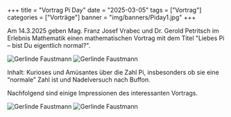 +++
title = "Vortrag Pi Day"
date = "2025-03-05"
tags = ["Vortrag"]
categories = ["Vorträge"]
banner = "img/banners/Piday1.jpg"
+++

Am 14.3.2025 geben Mag. Franz Josef Vrabec und Dr. Gerold Petritsch im Erlebnis Mathematik einen mathematischen Vortrag mit dem Titel "Liebes Pi – bist Du eigentlich normal?".

![Gerlinde Faustmann](/img/banners/Piday1.jpg)
![Gerlinde Faustmann](/img/banners/Piday2.jpg)

Inhalt: Kurioses und Amüsantes über die Zahl Pi, insbesonders ob sie
eine “normale” Zahl ist und Nadelversuch nach Buffon.

Nachfolgend sind einige Impressionen des interessanten Vortrags.

![Gerlinde Faustmann](/img/talks/TalkPIDay1.jpg)
![Gerlinde Faustmann](/img/talks/TalkPIDay2.jpg)
